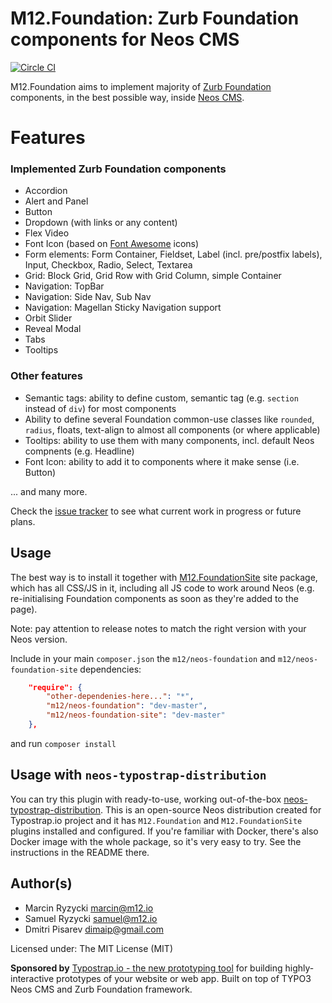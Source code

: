 # M12.Foundation: Zurb Foundation components for Neos CMS
[![Circle CI](https://circleci.com/gh/million12/M12.Foundation.svg?style=svg)](https://circleci.com/gh/million12/M12.Foundation)

M12.Foundation aims to implement majority of [Zurb Foundation](http://foundation.zurb.com/) components, in the best possible way, inside [Neos CMS](http://neos.io/).

# Features

### Implemented Zurb Foundation components

* Accordion
* Alert and Panel
* Button
* Dropdown (with links or any content)
* Flex Video
* Font Icon (based on [Font Awesome](http://fontawesome.io/) icons)
* Form elements: Form Container, Fieldset, Label (incl. pre/postfix labels), Input, Checkbox, Radio, Select, Textarea
* Grid: Block Grid, Grid Row with Grid Column, simple Container
* Navigation: TopBar
* Navigation: Side Nav, Sub Nav
* Navigation: Magellan Sticky Navigation support
* Orbit Slider
* Reveal Modal
* Tabs
* Tooltips

### Other features

* Semantic tags: ability to define custom, semantic tag (e.g. `section` instead of `div`) for most components
* Ability to define several Foundation common-use classes like `rounded`, `radius`, floats, text-align to almost all components (or where applicable)
* Tooltips: ability to use them with many components, incl. default Neos compnents (e.g. Headline)
* Font Icon: ability to add it to components where it make sense (i.e. Button)

... and many more.

Check the [issue tracker](issues) to see what current work in progress or future plans.

## Usage

The best way is to install it together with [M12.FoundationSite](https://github.com/million12/M12.FoundationSite) site package, which has all CSS/JS in it, including all JS code to work around Neos (e.g. re-initialising Foundation components as soon as they're added to the page).

Note: pay attention to release notes to match the right version with your Neos version.

Include in your main `composer.json` the `m12/neos-foundation` and `m12/neos-foundation-site` dependencies:  
``` json
    "require": {
        "other-dependenies-here...": "*",
        "m12/neos-foundation": "dev-master",
        "m12/neos-foundation-site": "dev-master"
    },
```  
and run `composer install`

## Usage with `neos-typostrap-distribution`

You can try this plugin with ready-to-use, working out-of-the-box [neos-typostrap-distribution](https://github.com/million12/neos-typostrap-distribution). This is an open-source Neos distribution created for Typostrap.io project and it has `M12.Foundation` and `M12.FoundationSite` plugins installed and configured. If you're familiar with Docker, there's also Docker image with the whole package, so it's very easy to try. See the instructions in the README there.


## Author(s)

* Marcin Ryzycki marcin@m12.io  
* Samuel Ryzycki samuel@m12.io
* Dmitri Pisarev dimaip@gmail.com

Licensed under: The MIT License (MIT)

**Sponsored by** [Typostrap.io - the new prototyping tool](http://typostrap.io/) for building highly-interactive prototypes of your website or web app. Built on top of TYPO3 Neos CMS and Zurb Foundation framework.
